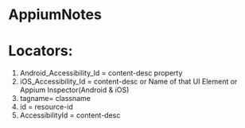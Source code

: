 # AppiumNotes

# Locators:

1. Android_Accessibility_Id = content-desc property
2. iOS_Accessibility_Id = content-desc  or Name of that UI Element or Appium Inspector(Android & iOS)
3. tagname= classname
4. id = resource-id 
5. AccessibilityId = content-desc 

